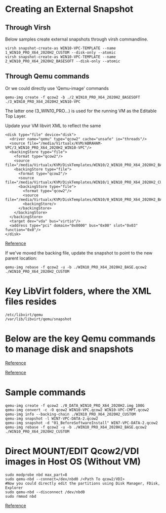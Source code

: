 # Creating an External Snapshot

## Through Virsh
Below samples create external snapshots through virsh commandline.

    virsh snapshot-create-as WIN10-VPC-TEMPLATE --name 1_WIN10_PRO_X64_2020H2_CUSTOM --disk-only --atomic
    virsh snapshot-create-as WIN10-VPC-TEMPLATE --name 2_WIN10_PRO_X64_2020H2_BASESOFT --disk-only --atomic

## Through Qemu commands
Or we could directly use 'Qemu-image' commands

    qemu-img create -f qcow2 -b ./2_WIN10_PRO_X64_2020H2_BASESOFT ./3_WIN10_PRO_X64_2020H2_WIN10-VPC

The latter one (3_WIN10_PRO...) is used for the running VM as the Editable Top Layer.

Update your VM libvirt XML to reflect the same

    <disk type="file" device="disk">
      <driver name="qemu" type="qcow2" cache="unsafe" io="threads"/>
      <source file="/media/Virtualx/KVM/ABRAHAM-VPC/3_WIN10_PRO_X64_2020H2_WIN10-VPC"/>
      <backingStore type="file">
        <format type="qcow2"/>
        <source file="/media/Virtualx/KVM/DiskTemplates/WIN10/2_WIN10_PRO_X64_2020H2_BASESOFT"/>
        <backingStore type="file">
          <format type="qcow2"/>
          <source file="/media/Virtualx/KVM/DiskTemplates/WIN10/1_WIN10_PRO_X64_2020H2_CUSTOM"/>
          <backingStore type="file">
            <format type="qcow2"/>
            <source file="/media/Virtualx/KVM/DiskTemplates/WIN10/0_WIN10_PRO_X64_2020H2_BASE.qcow2"/>
            <backingStore/>
          </backingStore>
        </backingStore>
      </backingStore>
      <target dev="vda" bus="virtio"/>
      <address type="pci" domain="0x0000" bus="0x00" slot="0x03" function="0x0"/>
    </disk>
    
[Reference](https://superuser.com/questions/1210773/how-do-i-revert-to-latest-external-snapshot-in-kvm)

If we've moved the backing file, update the snapshot to point to the new parent location:

    qemu-img rebase -f qcow2 -u -b ./WIN10_PRO_X64_2020H2_BASE.qcow2  ./WIN10_PRO_X64_2020H2_CUSTOM

# Key LibVirt folders, where the XML files resides

    /etc/libvirt/qemu
    /var/lib/libvirt/qemu/snapshot

# Below are the key Qemu commands to manage disk and snapshots

[Reference](https://blog.programster.org/qemu-img-cheatsheet)

[Reference](http://www.azertech.net/content/kvm-qemu-qcow2-qemu-img-and-snapshots)

# Sample commands

    qemu-img create -f qcow2 ./0_DATA_WIN10_PRO_X64_2020H2.img 100G
    qemu-img convert -c -O qcow2 WIN10-VPC.qcow2 WIN10-VPC-CMPT.qcow2
    qemu-img info --backing-chain ./WIN10_PRO_X64_2020H2_CUSTOM 
    qemu-img snapshot -l WIN7-VPC-DATA-2.qcow2 
    qemu-img snapshot -d "01_BeforeSoftwareInstall" WIN7-VPC-DATA-2.qcow2
    qemu-img rebase -f qcow2 -u -b ./WIN10_PRO_X64_2020H2_BASE.qcow2  ./WIN10_PRO_X64_2020H2_CUSTOM



# Direct MOUNT/EDIT Qcow2/VDI images in Host OS (Without VM)

    sudo modprobe nbd max_part=8
    sudo qemu-nbd --connect=/dev/nbd0 /<Path To qcow2/VDI>
    #Now you could directly edit the partitions using Disk Manager, FDisk, Explorer
    sudo qemu-nbd --disconnect /dev/nbd0
    sudo rmmod nbd

[Reference](https://gist.github.com/shamil/62935d9b456a6f9877b5)
